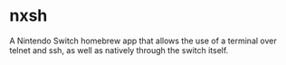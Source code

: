 # nxsh
A Nintendo Switch homebrew app that allows the use of a terminal over telnet and ssh, as well as natively through the switch itself.
